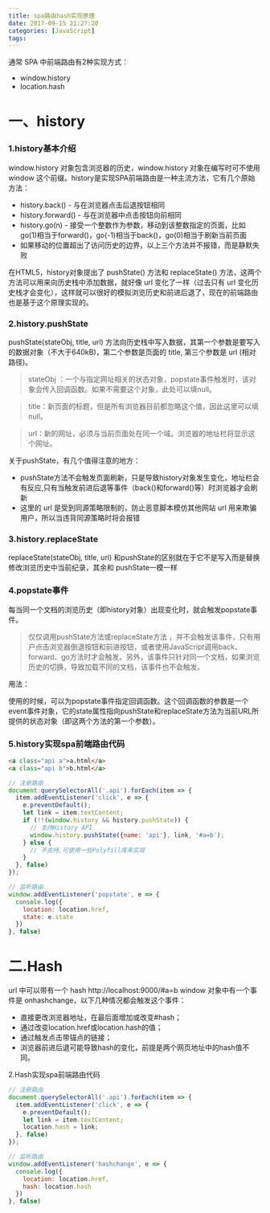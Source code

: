 ```yaml
---
title: spa路由hash实现原理
date: 2017-09-15 21:27:20
categories: [JavaScript]
tags:
---
```


通常 SPA 中前端路由有2种实现方式：

- window.history
- location.hash

# 一、history

### 1.history基本介绍

window.history 对象包含浏览器的历史，window.history 对象在编写时可不使用 window 这个前缀。history是实现SPA前端路由是一种主流方法，它有几个原始方法：

- history.back() - 与在浏览器点击后退按钮相同
- history.forward() - 与在浏览器中点击按钮向前相同
- history.go(n) - 接受一个整数作为参数，移动到该整数指定的页面，比如go(1)相当于forward()，go(-1)相当于back()，go(0)相当于刷新当前页面
- 如果移动的位置超出了访问历史的边界，以上三个方法并不报错，而是静默失败
<!-- more -->
在HTML5，history对象提出了 pushState() 方法和 replaceState() 方法，这两个方法可以用来向历史栈中添加数据，就好像 url 变化了一样（过去只有 url 变化历史栈才会变化），这样就可以很好的模拟浏览历史和前进后退了，现在的前端路由也是基于这个原理实现的。

### 2.history.pushState

pushState(stateObj, title, url) 方法向历史栈中写入数据，其第一个参数是要写入的数据对象（不大于640kB)，第二个参数是页面的 title, 第三个参数是 url (相对路径)。
> stateObj ：一个与指定网址相关的状态对象，popstate事件触发时，该对象会传入回调函数。如果不需要这个对象，此处可以填null。

> title：新页面的标题，但是所有浏览器目前都忽略这个值，因此这里可以填null。

> url：新的网址，必须与当前页面处在同一个域。浏览器的地址栏将显示这个网址。

关于pushState，有几个值得注意的地方：

- pushState方法不会触发页面刷新，只是导致history对象发生变化，地址栏会有反应,只有当触发前进后退等事件（back()和forward()等）时浏览器才会刷新
- 这里的 url 是受到同源策略限制的，防止恶意脚本模仿其他网站 url 用来欺骗用户，所以当违背同源策略时将会报错
### 3.history.replaceState
replaceState(stateObj, title, url) 和pushState的区别就在于它不是写入而是替换修改浏览历史中当前纪录，其余和 pushState一模一样

### 4.popstate事件

每当同一个文档的浏览历史（即history对象）出现变化时，就会触发popstate事件。

> 仅仅调用pushState方法或replaceState方法 ，并不会触发该事件，只有用户点击浏览器倒退按钮和前进按钮，或者使用JavaScript调用back、forward、go方法时才会触发。另外，该事件只针对同一个文档，如果浏览历史的切换，导致加载不同的文档，该事件也不会触发。

用法：

使用的时候，可以为popstate事件指定回调函数。这个回调函数的参数是一个event事件对象，它的state属性指向pushState和replaceState方法为当前URL所提供的状态对象（即这两个方法的第一个参数）。

### 5.history实现spa前端路由代码

```html
<a class="api a">a.html</a>
<a class="api b">b.html</a>
```
```js
// 注册路由
document.querySelectorAll('.api').forEach(item => {
  item.addEventListener('click', e => {
    e.preventDefault();
    let link = item.textContent;
    if (!!(window.history && history.pushState)) {
      // 支持History API
      window.history.pushState({name: 'api'}, link, '#a=b');
    } else {
      // 不支持,可使用一些Polyfill库来实现
    }
  }, false)
});

// 监听路由
window.addEventListener('popstate', e => {
  console.log({
    location: location.href,
    state: e.state
  })
}, false)

```

# 二.Hash
url 中可以带有一个 hash
http://localhost:9000/#a=b
window 对象中有一个事件是 onhashchange，以下几种情况都会触发这个事件：


- 直接更改浏览器地址，在最后面增加或改变#hash；
- 通过改变location.href或location.hash的值；
- 通过触发点击带锚点的链接；
- 浏览器前进后退可能导致hash的变化，前提是两个网页地址中的hash值不同。

2.Hash实现spa前端路由代码
```js
// 注册路由
document.querySelectorAll('.api').forEach(item => {
  item.addEventListener('click', e => {
    e.preventDefault();
    let link = item.textContent;
    location.hash = link;
  }, false)
});

// 监听路由
window.addEventListener('hashchange', e => {
  console.log({
    location: location.href,
    hash: location.hash
  })
}, false)
```

